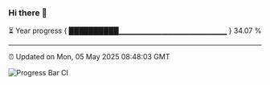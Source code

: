 ### Hi there 👋

⏳ Year progress { ██████████▁▁▁▁▁▁▁▁▁▁▁▁▁▁▁▁▁▁▁▁ } 34.07 %

---

⏰ Updated on Mon, 05 May 2025 08:48:03 GMT

![Progress Bar CI](https://github.com/IshwaranRudhara/GIT-ACTION/workflows/Progress%20Bar%20CI/badge.svg)

